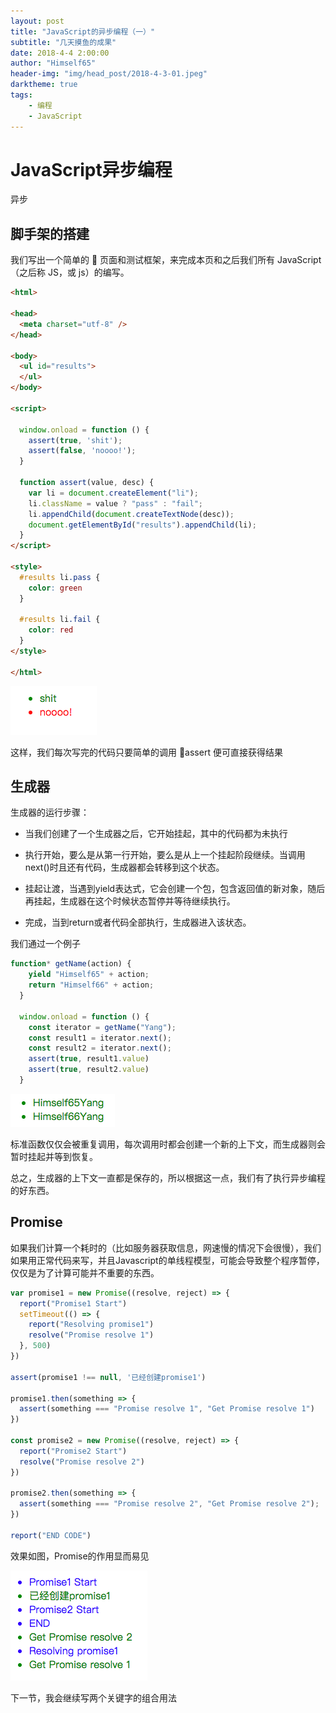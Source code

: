 ```yaml
---
layout: post
title: "JavaScript的异步编程（一）"
subtitle: "几天摸鱼的成果"
date: 2018-4-4 2:00:00
author: "Himself65"
header-img: "img/head_post/2018-4-3-01.jpeg"
darktheme: true
tags: 
    - 编程
    - JavaScript
---
```

# JavaScript异步编程

异步

## 脚手架的搭建

我们写出一个简单的  页面和测试框架，来完成本页和之后我们所有 JavaScript（之后称 JS，或 js）的编写。

```html
<html>

<head>
  <meta charset="utf-8" />
</head>

<body>
  <ul id="results">
  </ul>
</body>

<script>

  window.onload = function () {
    assert(true, 'shit');
    assert(false, 'noooo!');
  }

  function assert(value, desc) {
    var li = document.createElement("li");
    li.className = value ? "pass" : "fail";
    li.appendChild(document.createTextNode(desc));
    document.getElementById("results").appendChild(li);
  }
</script>

<style>
  #results li.pass {
    color: green
  }

  #results li.fail {
    color: red
  }
</style>

</html>
```

![效果如下](/img/in_post/2018-4-3-01.PNG)

这样，我们每次写完的代码只要简单的调用 assert 便可直接获得结果

## 生成器

生成器的运行步骤：

- 当我们创建了一个生成器之后，它开始挂起，其中的代码都为未执行

- 执行开始，要么是从第一行开始，要么是从上一个挂起阶段继续。当调用next()时且还有代码，生成器都会转移到这个状态。

- 挂起让渡，当遇到yield表达式，它会创建一个包，包含返回值的新对象，随后再挂起，生成器在这个时候状态暂停并等待继续执行。

- 完成，当到return或者代码全部执行，生成器进入该状态。

我们通过一个例子

``` JavaScript
function* getName(action) {
    yield "Himself65" + action;
    return "Himself66" + action;
  }

  window.onload = function () {
    const iterator = getName("Yang");
    const result1 = iterator.next();
    const result2 = iterator.next();
    assert(true, result1.value)
    assert(true, result2.value)
  }
```

![效果如下](/img/in_post/2018-4-3-02.PNG)

标准函数仅仅会被重复调用，每次调用时都会创建一个新的上下文，而生成器则会暂时挂起并等到恢复。

总之，生成器的上下文一直都是保存的，所以根据这一点，我们有了执行异步编程的好东西。

## Promise

如果我们计算一个耗时的（比如服务器获取信息，网速慢的情况下会很慢），我们如果用正常代码来写，并且Javascript的单线程模型，可能会导致整个程序暂停，仅仅是为了计算可能并不重要的东西。

``` JavaScript
var promise1 = new Promise((resolve, reject) => {
  report("Promise1 Start")
  setTimeout(() => {
    report("Resolving promise1")
    resolve("Promise resolve 1")
  }, 500)
})

assert(promise1 !== null, '已经创建promise1')

promise1.then(something => {
  assert(something === "Promise resolve 1", "Get Promise resolve 1")
})

const promise2 = new Promise((resolve, reject) => {
  report("Promise2 Start")
  resolve("Promise resolve 2")
})

promise2.then(something => {
  assert(something === "Promise resolve 2", "Get Promise resolve 2");
})

report("END CODE")
```

效果如图，Promise的作用显而易见

![效果如下](/img/in_post/2018-4-3-03.PNG)

下一节，我会继续写两个关键字的组合用法